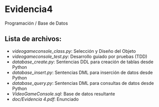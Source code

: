 # Evidencia4
Programación / Base de Datos

## Lista de archivos:
- _videogameconsole_class.py_: Selección y Diseño del Objeto
- _videogameconsole_test.py_: Desarrollo guiado por pruebas (TDD)
- _database_create.py_: Sentencias DDL para creación de tablas desde Python
- _database_insert.py_: Sentencias DML para inserción de datos desde Python
- _database_query.py_: Sentencias DML para consultas de datos desde Python
- _VideoGameConsole.sql_: Base de datos resultante
- _doc/Evidencia 4.pdf_: Enunciado
